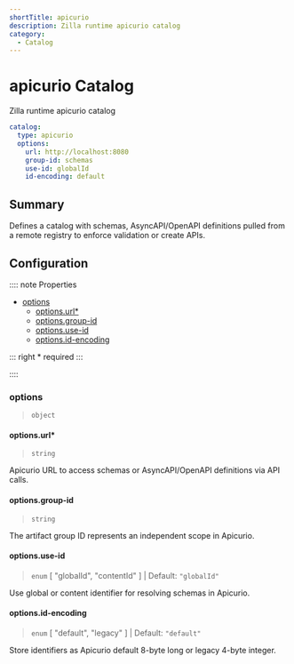 ```yaml
---
shortTitle: apicurio
description: Zilla runtime apicurio catalog
category:
  - Catalog
---
```


# apicurio Catalog

Zilla runtime apicurio catalog

```yaml {2}
catalog:
  type: apicurio
  options:
    url: http://localhost:8080
    group-id: schemas
    use-id: globalId
    id-encoding: default
```

## Summary

Defines a catalog with schemas, AsyncAPI/OpenAPI definitions pulled from a remote registry to enforce validation or create APIs.

## Configuration

:::: note Properties

- [options](#options)
  - [options.url\*](#options-url)
  - [options.group-id](#options-group-id)
  - [options.use-id](#options-use-id)
  - [options.id-encoding](#options-id-encoding)

::: right
\* required
:::

::::

### options

> `object`

#### options.url\*

> `string`

Apicurio URL to access schemas or AsyncAPI/OpenAPI definitions via API calls.

#### options.group-id

> `string`

The artifact group ID represents an independent scope in Apicurio.

#### options.use-id

> `enum` [ "globalId", "contentId" ] | Default: `"globalId"`

Use global or content identifier for resolving schemas in Apicurio.

#### options.id-encoding

> `enum` [ "default", "legacy" ] | Default: `"default"`

Store identifiers as Apicurio default 8-byte long or legacy 4-byte integer.
